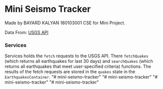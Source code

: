 # Mini Seismo Tracker
Made by BAYARD KALYAN 180103001 CSE for Mini Project.

Data From: 
[USGS API](https://earthquake.usgs.gov/fdsnws/event/1/)

### Services
Services holds the `fetch` requests to the USGS API. There `fetchQuakes` (which returns all earthquakes for last 30 days) and `searchQuakes` (which returns all earthquakes that meet user-specified criteria) functions. The results of the fetch requests are stored in the `quakes` state in the `EarthquakesContainer`. 
"# mini-seismo-tracker" 
"# mini-seismo-tracker" 
"# mini-seismo-tracker" 
"# mini-seismo-tracker" 
